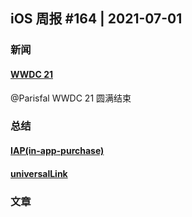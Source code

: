 ## iOS 周报 #164 | 2021-07-01

### 新闻
#### [WWDC 21]()
@Parisfal WWDC 21 圆满结束

### 总结
#### [IAP(in-app-purchase)](./IAP.md)
#### [universalLink](./universalLink.md)

### 文章


